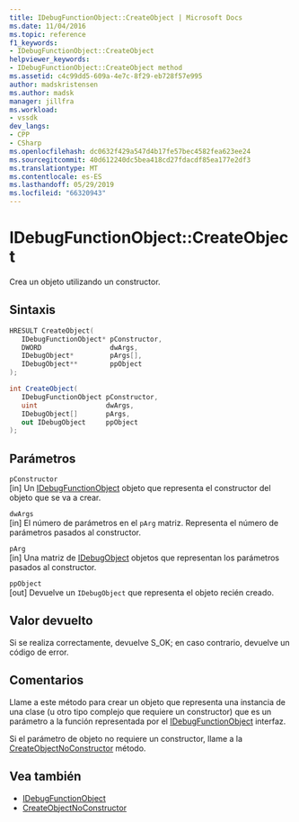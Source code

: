```yaml
---
title: IDebugFunctionObject::CreateObject | Microsoft Docs
ms.date: 11/04/2016
ms.topic: reference
f1_keywords:
- IDebugFunctionObject::CreateObject
helpviewer_keywords:
- IDebugFunctionObject::CreateObject method
ms.assetid: c4c99dd5-609a-4e7c-8f29-eb728f57e995
author: madskristensen
ms.author: madsk
manager: jillfra
ms.workload:
- vssdk
dev_langs:
- CPP
- CSharp
ms.openlocfilehash: dc0632f429a547d4b17fe57bec4582fea623ee24
ms.sourcegitcommit: 40d612240dc5bea418cd27fdacdf85ea177e2df3
ms.translationtype: MT
ms.contentlocale: es-ES
ms.lasthandoff: 05/29/2019
ms.locfileid: "66320943"
---
```

# <a name="idebugfunctionobjectcreateobject"></a>IDebugFunctionObject::CreateObject
Crea un objeto utilizando un constructor.

## <a name="syntax"></a>Sintaxis

```cpp
HRESULT CreateObject( 
   IDebugFunctionObject* pConstructor,
   DWORD                 dwArgs,
   IDebugObject*         pArgs[],
   IDebugObject**        ppObject
);
```

```csharp
int CreateObject(
   IDebugFunctionObject pConstructor,
   uint                 dwArgs,
   IDebugObject[]       pArgs,
   out IDebugObject     ppObject
);
```

## <a name="parameters"></a>Parámetros
`pConstructor`\
[in] Un [IDebugFunctionObject](../../../extensibility/debugger/reference/idebugfunctionobject.md) objeto que representa el constructor del objeto que se va a crear.

`dwArgs`\
[in] El número de parámetros en el `pArg` matriz. Representa el número de parámetros pasados al constructor.

`pArg`\
[in] Una matriz de [IDebugObject](../../../extensibility/debugger/reference/idebugobject.md) objetos que representan los parámetros pasados al constructor.

`ppObject`\
[out] Devuelve un `IDebugObject` que representa el objeto recién creado.

## <a name="return-value"></a>Valor devuelto
 Si se realiza correctamente, devuelve S_OK; en caso contrario, devuelve un código de error.

## <a name="remarks"></a>Comentarios
 Llame a este método para crear un objeto que representa una instancia de una clase (u otro tipo complejo que requiere un constructor) que es un parámetro a la función representada por el [IDebugFunctionObject](../../../extensibility/debugger/reference/idebugfunctionobject.md) interfaz.

 Si el parámetro de objeto no requiere un constructor, llame a la [CreateObjectNoConstructor](../../../extensibility/debugger/reference/idebugfunctionobject-createobjectnoconstructor.md) método.

## <a name="see-also"></a>Vea también
- [IDebugFunctionObject](../../../extensibility/debugger/reference/idebugfunctionobject.md)
- [CreateObjectNoConstructor](../../../extensibility/debugger/reference/idebugfunctionobject-createobjectnoconstructor.md)